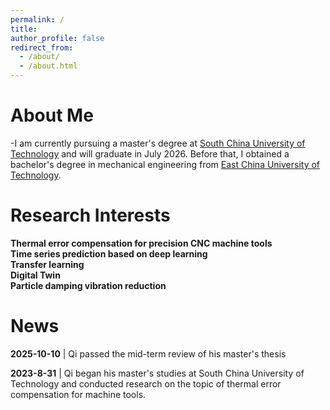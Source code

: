 ```yaml
---
permalink: /
title:
author_profile: false
redirect_from: 
  - /about/
  - /about.html
---
```

About Me
======
-I am currently pursuing a master's degree at [South China University of Technology](https://www.scut.edu.cn/) and will graduate in July 2026. Before that, I obtained a bachelor's degree in mechanical engineering from [East China University of Technology](https://www.ecust.edu.cn/).

Research Interests
======
**Thermal error compensation for precision CNC machine tools**  
**Time series prediction based on deep learning**  
**Transfer learning**  
**Digital Twin**  
**Particle damping vibration reduction**  


News
======
**2025-10-10** |  Qi passed the mid-term review of his master's thesis  

**2023-8-31**  |  Qi began his master's studies at South China University of Technology and conducted research on the topic of thermal error compensation for machine tools.
